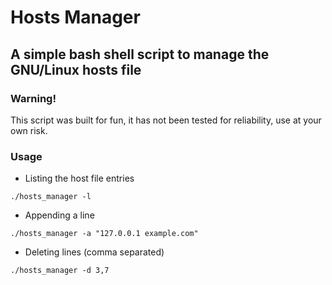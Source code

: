 # Hosts Manager
## A simple bash shell script to manage the GNU/Linux hosts file

### Warning!
This script was built for fun, it has not been tested for reliability, use at your own risk.

### Usage
* Listing the host file entries
```
./hosts_manager -l
```
* Appending a line
```
./hosts_manager -a "127.0.0.1 example.com"
```
* Deleting lines (comma separated)
```
./hosts_manager -d 3,7
```
